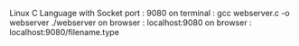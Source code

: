 Linux 
C Language with Socket
port : 9080
on terminal : gcc webserver.c -o webserver
              ./webserver
on browser  : localhost:9080
on browser  : localhost:9080/filename.type
